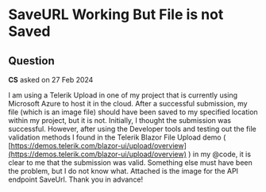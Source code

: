 # SaveURL Working But File is not Saved

## Question

**CS** asked on 27 Feb 2024

I am using a Telerik Upload in one of my project that is currently using Microsoft Azure to host it in the cloud. After a successful submission, my file (which is an image file) should have been saved to my specified location within my project, but it is not. Initially, I thought the submission was successful. However, after using the Developer tools and testing out the file validation methods I found in the Telerik Blazor File Upload demo ( [https://demos.telerik.com/blazor-ui/upload/overview](https://demos.telerik.com/blazor-ui/upload/overview) ) in my @code, it is clear to me that the submission was valid. Something else must have been the problem, but I do not know what. Attached is the image for the API endpoint SaveUrl. Thank you in advance!
